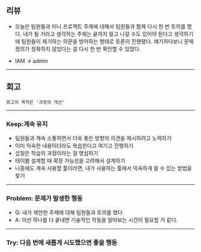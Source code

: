 ## 리뷰

- 오늘은 팀원들과 미니 프로젝트 주제에 대해서 팀원들과 함께 다시 한 번 토의를 했다. 내가 될 거라고 생각하는 주제는 끝까지 밀고 나갈 수도 있어야 된다고 생각하기에 팀원들이 제기하는 의문을 방어하는 형태로 토론이 진행됐다. 얘기하다보니 문제 정의가 정확하지 않았다는 걸 다시 한 번 확인할 수 있었다. 

- IAM -> admin

---

## 회고
    회고의 목적은 '과정의 개선'

---

### Keep:계속 유지
- 팀원들과 계속 소통하면서 더욱 좋은 방향의 의견을 제시하려고 노력하기
- 이미 익숙한 내용이더라도 복습한다고 여기고 진행하기
- 삽질은 학습의 과정이라는 걸 명심하기
- 테이블 설계할 때 확장 가능성을 고려해서 설계하기
- 나중에도 계속 사용할 툴이라면, 내가 사용하는 툴에서 익숙하게 쓸 수 있는 방법을 찾기

---

### Problem: 문제가 발생한 행동

- Q: 내가 제안한 주제에 대해 팀원들과 토의를 했다
- A: 미션 하나를 다 끝내면 기술적인 작동을 알아보는 시간이 필요할 거 같다.

---

### Try: 다음 번에 새롭게 시도했으면 좋을 행동
